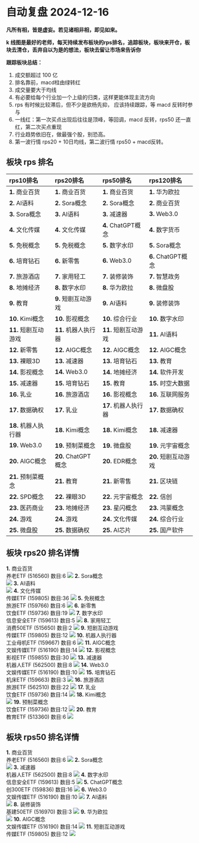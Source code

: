 # 自动复盘 2024-12-16

**凡所有相，皆是虚妄。若见诸相非相，即见如来。**

**k 线图是最好的老师，每天持续发布板块的rps排名，追踪板块，板块来开仓，板块去清仓，丢弃自以为是的想法，板块去留让市场来告诉你**
        
**跟踪板块总结：**
1. 成交额超过 100 亿
2. 排名靠前，macd柱由绿转红
3. 成交量要大于均线
4. 有必要给每个行业加一个上级的归类，这样更能体现主流方向
5. rps 有时候比较滞后，但不少是欲杨先抑， 应该持续跟踪，等 macd 反转时参与
6. 一线红：第一次买点出现后往往是顶峰，等回调，macd 反转，rps50 还一直红，第二次买点重现
7. 行业趋势依旧在，做最强个股，别恐高。
8. 第一波行情 rps20 + 10日均线，第二波行情 rps50 + macd反转。
        
## 板块 rps 排名
| rps10排名            | rps20排名            | rps50排名            | rps120排名           |
|:---------------------|:---------------------|:---------------------|:---------------------|
| **1.** 商业百货      | **1.** 商业百货      | **1.** 商业百货      | **1.** 华为欧拉      |
| **2.** AI语料        | **2.** Sora概念      | **2.** Sora概念      | **2.** 商业百货      |
| **3.** Sora概念      | **3.** AI语料        | **3.** 减速器        | **3.** Web3.0        |
| **4.** 文化传媒      | **4.** 文化传媒      | **4.** ChatGPT概念   | **4.** 数字货币      |
| **5.** 免税概念      | **5.** 免税概念      | **5.** 数字水印      | **5.** Sora概念      |
| **6.** 培育钻石      | **6.** 新零售        | **6.** Web3.0        | **6.** ChatGPT概念   |
| **7.** 旅游酒店      | **7.** 家用轻工      | **7.** 装修装饰      | **7.** 智慧政务      |
| **8.** 地摊经济      | **8.** 数字水印      | **8.** 华为欧拉      | **8.** 微盘股        |
| **9.** 教育          | **9.** 短剧互动游戏  | **9.** AI语料        | **9.** 装修装饰      |
| **10.** Kimi概念     | **10.** 影视概念     | **10.** 综合行业     | **10.** 数字水印     |
| **11.** 短剧互动游戏 | **11.** 机器人执行器 | **11.** 短剧互动游戏 | **11.** AI语料       |
| **12.** 新零售       | **12.** AIGC概念     | **12.** AIGC概念     | **12.** AIGC概念     |
| **13.** 裸眼3D       | **13.** 减速器       | **13.** 培育钻石     | **13.** 教育         |
| **14.** 影视概念     | **14.** Web3.0       | **14.** 地摊经济     | **14.** 软件开发     |
| **15.** 减速器       | **15.** 培育钻石     | **15.** 教育         | **15.** 时空大数据   |
| **16.** 乳业         | **16.** 旅游酒店     | **16.** 影视概念     | **16.** 互联网服务   |
| **17.** 数据确权     | **17.** 乳业         | **17.** 机器人执行器 | **17.** 数据确权     |
| **18.** 机器人执行器 | **18.** Kimi概念     | **18.** Kimi概念     | **18.** 减速器       |
| **19.** Web3.0       | **19.** 预制菜概念   | **19.** 微盘股       | **19.** 元宇宙概念   |
| **20.** AIGC概念     | **20.** ChatGPT概念  | **20.** EDR概念      | **20.** 短剧互动游戏 |
| **21.** 预制菜概念   | **21.** 教育         | **21.** 新零售       | **21.** 区块链       |
| **22.** SPD概念      | **22.** 裸眼3D       | **22.** 元宇宙概念   | **22.** 信创         |
| **23.** 医药商业     | **23.** 地摊经济     | **23.** 星闪概念     | **23.** 鸿蒙概念     |
| **24.** 游戏         | **24.** 游戏         | **24.** 文化传媒     | **24.** 综合行业     |
| **25.** 微盘股       | **25.** 数据确权     | **25.** AI芯片       | **25.** 国产软件     |
## 板块 rps20 排名详情
**1.** 商业百货<br/>养老ETF (516560) 数目:6
 ![](https://sykent-blog-image.oss-cn-beijing.aliyuncs.com/quant/image/2024/12/1734336354632-tmp.jpg)
**2.** Sora概念<br/>
 ![](https://sykent-blog-image.oss-cn-beijing.aliyuncs.com/quant/image/2024/12/1734336356236-tmp.jpg)
**3.** AI语料<br/>
 ![](https://sykent-blog-image.oss-cn-beijing.aliyuncs.com/quant/image/2024/12/1734336357073-tmp.jpg)
**4.** 文化传媒<br/>传媒ETF (159805) 数目:36
 ![](https://sykent-blog-image.oss-cn-beijing.aliyuncs.com/quant/image/2024/12/1734336358210-tmp.jpg)
**5.** 免税概念<br/>旅游ETF (159766) 数目:6
 ![](https://sykent-blog-image.oss-cn-beijing.aliyuncs.com/quant/image/2024/12/1734336359283-tmp.jpg)
**6.** 新零售<br/>饮食ETF (159736) 数目:19
 ![](https://sykent-blog-image.oss-cn-beijing.aliyuncs.com/quant/image/2024/12/1734336360357-tmp.jpg)
**7.** 数字水印<br/>信息安全ETF (159613) 数目:5
 ![](https://sykent-blog-image.oss-cn-beijing.aliyuncs.com/quant/image/2024/12/1734336361452-tmp.jpg)
**8.** 家用轻工<br/>消费50ETF (515650) 数目:2
 ![](https://sykent-blog-image.oss-cn-beijing.aliyuncs.com/quant/image/2024/12/1734336362497-tmp.jpg)
**9.** 短剧互动游戏<br/>传媒ETF (159805) 数目:12
 ![](https://sykent-blog-image.oss-cn-beijing.aliyuncs.com/quant/image/2024/12/1734336363617-tmp.jpg)
**10.** 机器人执行器<br/>工业母机ETF (159667) 数目:6
 ![](https://sykent-blog-image.oss-cn-beijing.aliyuncs.com/quant/image/2024/12/1734336364614-tmp.jpg)
**11.** AIGC概念<br/>文娱传媒ETF (516190) 数目:14
 ![](https://sykent-blog-image.oss-cn-beijing.aliyuncs.com/quant/image/2024/12/1734336365757-tmp.jpg)
**12.** 影视概念<br/>影视ETF (159855) 数目:30
 ![](https://sykent-blog-image.oss-cn-beijing.aliyuncs.com/quant/image/2024/12/1734336366991-tmp.jpg)
**13.** 减速器<br/>机器人ETF (562500) 数目:8
 ![](https://sykent-blog-image.oss-cn-beijing.aliyuncs.com/quant/image/2024/12/1734336368158-tmp.jpg)
**14.** Web3.0<br/>文娱传媒ETF (516190) 数目:10
 ![](https://sykent-blog-image.oss-cn-beijing.aliyuncs.com/quant/image/2024/12/1734336369179-tmp.jpg)
**15.** 培育钻石<br/>机床ETF (159663) 数目:3
 ![](https://sykent-blog-image.oss-cn-beijing.aliyuncs.com/quant/image/2024/12/1734336370337-tmp.jpg)
**16.** 旅游酒店<br/>旅游ETF (562510) 数目:22
 ![](https://sykent-blog-image.oss-cn-beijing.aliyuncs.com/quant/image/2024/12/1734336371503-tmp.jpg)
**17.** 乳业<br/>饮食ETF (159736) 数目:14
 ![](https://sykent-blog-image.oss-cn-beijing.aliyuncs.com/quant/image/2024/12/1734336372464-tmp.jpg)
**18.** Kimi概念<br/>
 ![](https://sykent-blog-image.oss-cn-beijing.aliyuncs.com/quant/image/2024/12/1734336373220-tmp.jpg)
**19.** 预制菜概念<br/>饮食ETF (159736) 数目:12
 ![](https://sykent-blog-image.oss-cn-beijing.aliyuncs.com/quant/image/2024/12/1734336374175-tmp.jpg)
**20.** 教育<br/>教育ETF (513360) 数目:6
 ![](https://sykent-blog-image.oss-cn-beijing.aliyuncs.com/quant/image/2024/12/1734336377862-tmp.jpg)

## 板块 rps50 排名详情
**1.** 商业百货<br/>养老ETF (516560) 数目:6
 ![](https://sykent-blog-image.oss-cn-beijing.aliyuncs.com/quant/image/2024/12/1734336378846-tmp.jpg)
**2.** Sora概念<br/>
 ![](https://sykent-blog-image.oss-cn-beijing.aliyuncs.com/quant/image/2024/12/1734336379656-tmp.jpg)
**3.** 减速器<br/>机器人ETF (562500) 数目:8
 ![](https://sykent-blog-image.oss-cn-beijing.aliyuncs.com/quant/image/2024/12/1734336380657-tmp.jpg)
**4.** 数字水印<br/>信息安全ETF (159613) 数目:5
 ![](https://sykent-blog-image.oss-cn-beijing.aliyuncs.com/quant/image/2024/12/1734336383968-tmp.jpg)
**5.** ChatGPT概念<br/>创300ETF (159836) 数目:16
 ![](https://sykent-blog-image.oss-cn-beijing.aliyuncs.com/quant/image/2024/12/1734336384905-tmp.jpg)
**6.** Web3.0<br/>文娱传媒ETF (516190) 数目:10
 ![](https://sykent-blog-image.oss-cn-beijing.aliyuncs.com/quant/image/2024/12/1734336385756-tmp.jpg)
**7.** AI语料<br/>
 ![](https://sykent-blog-image.oss-cn-beijing.aliyuncs.com/quant/image/2024/12/1734336386533-tmp.jpg)
**8.** 装修装饰<br/>基建50ETF (516970) 数目:3
 ![](https://sykent-blog-image.oss-cn-beijing.aliyuncs.com/quant/image/2024/12/1734336387473-tmp.jpg)
**9.** 华为欧拉<br/>
 ![](https://sykent-blog-image.oss-cn-beijing.aliyuncs.com/quant/image/2024/12/1734336388497-tmp.jpg)
**10.** AIGC概念<br/>文娱传媒ETF (516190) 数目:14
 ![](https://sykent-blog-image.oss-cn-beijing.aliyuncs.com/quant/image/2024/12/1734336389386-tmp.jpg)
**11.** 短剧互动游戏<br/>传媒ETF (159805) 数目:12
 ![](https://sykent-blog-image.oss-cn-beijing.aliyuncs.com/quant/image/2024/12/1734336390314-tmp.jpg)
